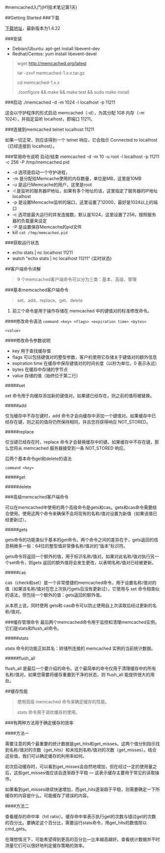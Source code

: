 #memcached入门(H1技术笔记第1天)

##Getting Started
###下载

 [下载地址](http://memcached.org/downloads)，最新版本为1.4.22

###安装

- Debian/Ubuntu: apt-get install libevent-dev 
- Redhat/Centos: yum install libevent-devel

>  wget http://memcached.org/latest
>  
>  tar -zxvf memcached-1.x.x.tar.gz
>  
>  cd memcached-1.x.x
>  
>  ./configure && make && make test && sudo make install

###启动
./memcached -d -m 1024 -l localhost -p 11211

这会以守护程序的形式启动 memcached（-d），为其分配 1GB 内存（-m 1024），并指定监听 localhost，即端口 11211。

###连接到memcached
telnet localhost 11211

如果一切正常，则应该得到一个 telnet 响应，它会指示 Connected to localhost（已经连接到 localhost）。

###常用命令说明
启动/结束
memcached -d -m 10 -u root -l localhost -p 11211 -c 256 -P /tmp/memcached.pid

- -d 选项是启动一个守护进程，
- -m 是分配给Memcache使用的内存数量，单位是MB，这里是10MB
- -u 是运行Memcache的用户，这里是root
- -l 是监听的服务器IP地址，如果有多个地址的话，这里指定了服务器的IP地址localhost 
- -p 是设置Memcache监听的端口，这里设置了12000，最好是1024以上的端口
- -c 选项是最大运行的并发连接数，默认是1024，这里设置了256，按照服务器的负载量来设定
- -P 是设置保存Memcache的pid文件
- kill `cat /tmp/memcached.pid`

###获取运行状态
- echo stats | nc localhost 11211
- watch "echo stats | nc localhost 11211" (实时状态)

##客户端命令详解


> 9 个memcached客户端命令可以分为三类：基本、高级、管理

###基本memcached客户端命令


> set、add、replace、get、delete



1. 前三个命令是用于操作存储在 memcached 中的键值对的标准修改命令。

####修改命令语法
`command <key> <flags> <expiration time> <bytes>` 

`<value>`

####修改命令参数说明

- key 用于查找缓存值
- flags 可以包括键值对的整型参数，客户机使用它存储关于键值对的额外信息
- expiration time 在缓存中保存键值对的时间长度（以秒为单位，0 表示永远）
- bytes 在缓存中存储的字节点
- value 存储的值（始终位于第二行）

#####set

set 命令用于向缓存添加新的键值对。如果键已经存在，则之前的值将被替换。

#####add

仅当缓存中不存在键时，add 命令才会向缓存中添加一个键值对。如果缓存中已经存在键，则之前的值将仍然保持相同，并且您将获得响应 NOT_STORED。

#####replace

仅当键已经存在时，replace 命令才会替换缓存中的键。如果缓存中不存在键，那么您将从 memcached 服务器接受到一条 NOT_STORED 响应。


后两个基本命令get和delete的语法

`command <key>`

#####get

#####delete

###高级memcached客户端命令

可以在memcached中使用的两个高级命令是gets和cas。gets和cas命令需要结合使用。使用这两个命令来确保不会将现有的名称/值对设置为新值（如果该值已经更新过）。

#####gets

gets命令的功能类似于基本的get命令。两个命令之间的差异在于，gets返回的信息稍微多一些：64位的整型值非常像名称/值对的“版本”标识符。

gets命令将返回一个额外的值，用于标识名称/值对。如果对此名称/值对执行另一个set命令，则gets 返回的额外值将会发生更改，以表明名称/值对已经被更新。 

#####cas

cas（check和set）是一个非常便捷的memcached命令，用于设置名称/值对的值（如果该名称/值对在您上次执行gets后没有更新过）。它使用与 set 命令相类似的语法，但包括一个额外的值：gets返回的额外值。

从本质上说，同时使用 gets和 cas命令可以防止使用自上次读取后经过更新的名称/值对。

###缓存管理命令
最后两个memcached命令用于监控和清理memcached实例。它们是stats和flush_all命令。

#####stats

stats 命令的功能正如其名：转储所连接的 memcached 实例的当前统计数据。

#####flush_all

flush_all 是最后一个要介绍的命令。这个最简单的命令仅用于清理缓存中的所有名称/值对。如果您需要将缓存重置到干净的状态，则 flush_all 能提供很大的用处。


##缓存性能
> 使用高级 memcached 命令来确定缓存的性能。
>
>stats 命令用于调优缓存的使用。

###有两种方法用于确定缓存的效率

####方法一

需要注意的两个最重要的统计数据是get_hits和get_misses。这两个值分别指示找到名称/值对的次数（get_hits）和未找到名称/值对的次数（get_misses）。结合这些值，我们可以确定缓存的利用率如何。

初次启动缓存时，可以看到get_misses会自然地增加，但在经过一定的使用量之后，这些get_misses值应该会逐渐趋于平稳 — 这表示缓存主要用于常见的读取操作。

如果看到get_misses继续快速增加，而get_hits逐渐趋于平稳，则需要确定一下所缓存的内容是什么。可能缓存了错误的内容。

####方法二

查看缓存的命中率（hit ratio）。缓存命中率表示执行get的次数与错过get的次数的百分比。要确定这个百分比，需要运行stats命令，用get_hits的数值除以cmd_gets。

在理想情况下，可能希望得到更高的百分比—比率越高越好。查看统计数据并不时测量它们可以很好地判定缓存策略的效率。

